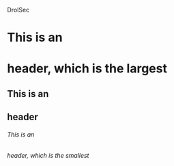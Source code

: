 DrolSec
# This is an <h1> header, which is the largest
## This is an <h2> header
###### This is an <h6> header, which is the smallest
